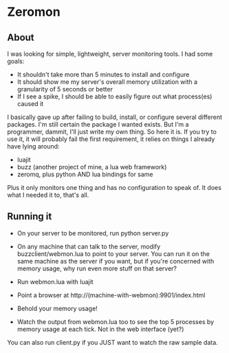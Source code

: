 Zeromon
=======

About
-----

I was looking for simple, lightweight, server monitoring tools.  I had some goals:
* It shouldn't take more than 5 minutes to install and configure
* It should show me my server's overall memory utilization with a granularity of 5 seconds or better
* If I see a spike, I should be able to easily figure out what process(es) caused it

I basically gave up after failing to build, install, or configure
several different packages.  I'm still certain the package I wanted
exists.  But I'm a programmer, dammit, I'll just write my own thing.
So here it is.  If you try to use it, it will probably fail the first
requirement, it relies on things I already have lying around:

* luajit
* buzz (another project of mine, a lua web framework)
* zeromq, plus python AND lua bindings for same

Plus it only monitors one thing and has no configuration to speak
of. It does what I needed it to, that's all.

Running it
----------
* On your server to be monitored, run python server.py

* On any machine that can talk to the server, modify buzzclient/webmon.lua to point to your server. You can run it on the same machine as the server if you want, but if you're concerned with memory usage, why run even more stuff on that server?
* Run webmon.lua with luajit
* Point a browser at http://(machine-with-webmon):9901/index.html
* Behold your memory usage!
* Watch the output from webmon.lua too to see the top 5 processes by memory usage at each tick.  Not in the web interface (yet?)

You can also run client.py if you JUST want to watch the raw sample data.
